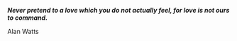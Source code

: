 _**Never pretend to a love which you do not actually feel, for love is not ours to command.**_

Alan Watts